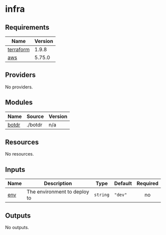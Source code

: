 # infra

<!-- BEGINNING OF PRE-COMMIT-TERRAFORM DOCS HOOK -->
## Requirements

| Name | Version |
|------|---------|
| <a name="requirement_terraform"></a> [terraform](#requirement\_terraform) | 1.9.8 |
| <a name="requirement_aws"></a> [aws](#requirement\_aws) | 5.75.0 |

## Providers

No providers.

## Modules

| Name | Source | Version |
|------|--------|---------|
| <a name="module_botdr"></a> [botdr](#module\_botdr) | ./botdr | n/a |

## Resources

No resources.

## Inputs

| Name | Description | Type | Default | Required |
|------|-------------|------|---------|:--------:|
| <a name="input_env"></a> [env](#input\_env) | The environment to deploy to | `string` | `"dev"` | no |

## Outputs

No outputs.
<!-- END OF PRE-COMMIT-TERRAFORM DOCS HOOK -->

